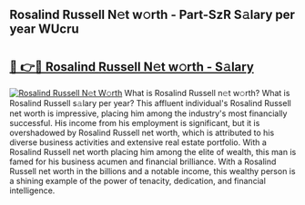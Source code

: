 ## Rosalind Russell N𝚎t w𝚘rth - Part-SzR S𝚊lary per year WUcru

# <h2><a href="http://gc1cols.nevu.top/?p=Rosalind+Russell">🔗 👉🔴 Rosalind Russell N𝚎t w𝚘rth - S𝚊lary</a></h2>

[![Rosalind Russell N𝚎t W𝚘rth](https://i.imgur.com/Oavwk0R.jpeg)](http://gc1cols.nevu.top/?p=Rosalind+Russell)
What is Rosalind Russell n𝚎t w𝚘rth? What is Rosalind Russell s𝚊lary per year?
This affluent individual's Rosalind Russell net worth is impressive, placing him among the industry's most financially successful. His income from his employment is significant, but it is overshadowed by Rosalind Russell net worth, which is attributed to his diverse business activities and extensive real estate portfolio. With a Rosalind Russell net worth placing him among the elite of wealth, this man is famed for his business acumen and financial brilliance. With a Rosalind Russell net worth in the billions and a notable income, this wealthy person is a shining example of the power of tenacity, dedication, and financial intelligence.
